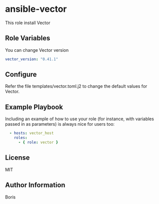 ansible-vector
=========

This role install Vector

Role Variables
--------------

You can change Vector version

```yaml
vector_version: "0.41.1"
```

Configure
--------

Refer the file templates/vector.toml.j2 to change the default values for Vector.

Example Playbook
----------------

Including an example of how to use your role (for instance, with variables passed in as parameters) is always nice for users too:
```yaml
  - hosts: vector_host 
    roles:
      - { role: vector }
```

License
-------

MIT

Author Information
------------------

Boris
